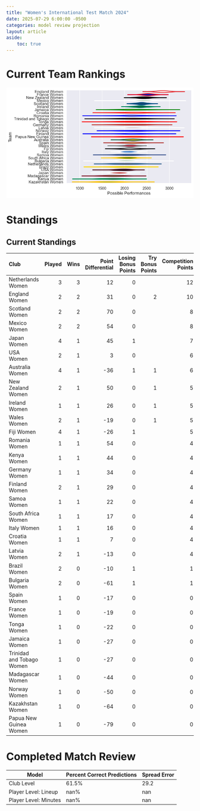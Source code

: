 ```yaml
---  
title: "Women's International Test Match 2024"  
date: 2025-07-29 6:00:00 -0500  
categories: model review projection  
layout: article  
aside:  
    toc: true  
---
```

# Current Team Rankings


![Club Rankings](plots/rankings_Womens_International_Test_Match_2024.png)
# Standings

## Current Standings


| Club                      |   Played |   Wins |   Point Differential |   Losing Bonus Points |   Try Bonus Points |   Competition Points |
|:--------------------------|---------:|-------:|---------------------:|----------------------:|-------------------:|---------------------:|
| Netherlands Women         |        3 |      3 |                   12 |                     0 |                    |                   12 |
| England Women             |        2 |      2 |                   31 |                     0 |                  2 |                   10 |
| Scotland Women            |        2 |      2 |                   70 |                     0 |                    |                    8 |
| Mexico Women              |        2 |      2 |                   54 |                     0 |                    |                    8 |
| Japan Women               |        4 |      1 |                   45 |                     1 |                    |                    7 |
| USA Women                 |        2 |      1 |                    3 |                     0 |                    |                    6 |
| Australia Women           |        4 |      1 |                  -36 |                     1 |                  1 |                    6 |
| New Zealand Women         |        2 |      1 |                   50 |                     0 |                  1 |                    5 |
| Ireland Women             |        1 |      1 |                   26 |                     0 |                  1 |                    5 |
| Wales Women               |        2 |      1 |                  -19 |                     0 |                  1 |                    5 |
| Fiji Women                |        4 |      1 |                  -26 |                     1 |                    |                    5 |
| Romania Women             |        1 |      1 |                   54 |                     0 |                    |                    4 |
| Kenya Women               |        1 |      1 |                   44 |                     0 |                    |                    4 |
| Germany Women             |        1 |      1 |                   34 |                     0 |                    |                    4 |
| Finland Women             |        2 |      1 |                   29 |                     0 |                    |                    4 |
| Samoa Women               |        1 |      1 |                   22 |                     0 |                    |                    4 |
| South Africa Women        |        1 |      1 |                   17 |                     0 |                    |                    4 |
| Italy Women               |        1 |      1 |                   16 |                     0 |                    |                    4 |
| Croatia Women             |        1 |      1 |                    7 |                     0 |                    |                    4 |
| Latvia Women              |        2 |      1 |                  -13 |                     0 |                    |                    4 |
| Brazil Women              |        2 |      0 |                  -10 |                     1 |                    |                    1 |
| Bulgaria Women            |        2 |      0 |                  -61 |                     1 |                    |                    1 |
| Spain Women               |        1 |      0 |                  -17 |                     0 |                    |                    0 |
| France Women              |        1 |      0 |                  -19 |                     0 |                    |                    0 |
| Tonga Women               |        1 |      0 |                  -22 |                     0 |                    |                    0 |
| Jamaica Women             |        1 |      0 |                  -27 |                     0 |                    |                    0 |
| Trinidad and Tobago Women |        1 |      0 |                  -27 |                     0 |                    |                    0 |
| Madagascar Women          |        1 |      0 |                  -44 |                     0 |                    |                    0 |
| Norway Women              |        1 |      0 |                  -50 |                     0 |                    |                    0 |
| Kazakhstan Women          |        1 |      0 |                  -64 |                     0 |                    |                    0 |
| Papua New Guinea Women    |        1 |      0 |                  -79 |                     0 |                    |                    0 |



# Completed Match Review


| Model | Percent Correct Predictions | Spread Error |
| ------ | ------ | ------ |
| Club Level | 61.5% | 29.2 |
| Player Level: Lineup | nan% | nan |
| Player Level: Minutes | nan% | nan |

